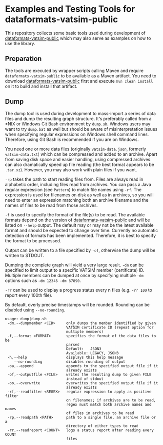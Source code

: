 # Examples and Testing Tools for dataformats-vatsim-public

This repository collects some basic tools used during development of [dataformats-vatsim-public](https://github.com/vatplanner/dataformats-vatsim-public) which may also serve as examples on how to use the library.

## Preparation

The tools are executed by wrapper scripts calling Maven and require `dataformats-vatsim-public` to be available as a Maven artifact. You need to download [dataformats-vatsim-public](https://github.com/vatplanner/dataformats-vatsim-public) first and execute `mvn clean install` on it to build and install that artifact.

## Dump

The dump tool is used during development to mass-import a series of data files and dump the resulting graph structure. It's preferably called from a *NIX or Windows Git Bash environment by `dump.sh`. Windows users may want to try `dump.bat` as well but should be aware of misinterpretation issues when specifying regular expressions on Windows shell command lines. Therefore, using Git Bash is recommended if you are on Windows.

You need one or more data files (originally `vatsim-data.json`, formerly `vatsim-data.txt`) which can be compressed and added to an archive. Apart from saving disk space and easier handling, using compressed archives can also dramatically speed up file reading (the best format appears to be `.tar.xz`). However, you may also work with plain files if you want.

`-rp` takes the path to start reading files from. Files are always read in alphabetic order, including files read from archives. You can pass a Java regular expression (see `Pattern`) to match file names using `-rf`. The expression is used for filenames on disk as well as in archives, so you will need to enter an expression matching both an archive filename and the names of files to be read from those archives.

`-f` is used to specify the format of the file(s) to be read. The available formats depend on the version of [dataformats-vatsim-public](https://github.com/vatplanner/dataformats-vatsim-public) and will be listed on `--help` output. The default may or may not be the latest available format and should be expected to change over time. Currently no automatic detection of formats has been implemented. Therefore, it is best to  specify the format to be processed.

Output can be written to a file specified by `-of`, otherwise the dump will be written to STDOUT.

Dumping the complete graph will yield a very large result. `-dm` can be specified to limit output to a specific VATSIM member (certificate) ID. Multiple members can be dumped at once by specifying multiple `-dm` options such as `-dm 12345 -dm 67890`.

`-rr` can be used to display a progress status every n files (e.g. `-rr 100` to report every 100th file).

By default, overly precise timestamps will be rounded. Rounding can be disabled using `--no-rounding`.

```
usage: dump|dump.sh
 -dm,--dumpmember <CID>     only dumps the member identified by given
                            VATSIM certificate ID (repeat option for
                            multiple members)
 -f,--format <FORMAT>       specifies the format of the data files to be
                            parsed
                            Default:   JSON3
                            Available: LEGACY, JSON3
 -h,--help                  displays this help message
    --no-rounding           disables rounding of output
 -oa,--append               appends to the specified output file if it
                            already exists
 -of,--outputfile <FILE>    writes the resulting dump to given FILE
                            instead of stdout
 -oo,--overwrite            overwrites the specified output file if it
                            already exists
 -rf,--readfilter <REGEX>   regular expression to apply as positive filter
                            on filenames; if archives are to be read,
                            regex must match both archive names and names
                            of files in archives to be read
 -rp,--readpath <PATH>      path to a single file, an archive file or a
                            directory of either types to read
 -rr,--readreport <COUNT>   logs a status report after reading every COUNT
                            files
```

